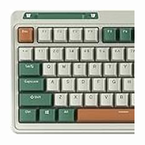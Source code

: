 

<a href="https://www.amazon.com/dp/B0C8HMQ5M3" align="left">
    <img width="200" height="200" src="assets/product-title-k75-pro-rgb-gaming-keyboard-with-75-keyboard-layout-B0C8HMQ5M3.jpg" alt="Product Title: K75 Pro RGB Gaming Keyboard with 75% Keyboard Layout">
</a>

